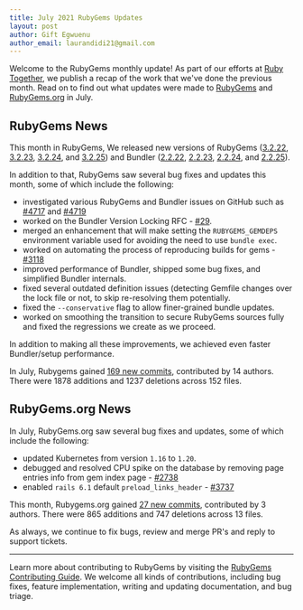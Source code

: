 ```yaml
---
title: July 2021 RubyGems Updates
layout: post
author: Gift Egwuenu
author_email: laurandidi21@gmail.com
---
```


Welcome to the RubyGems monthly update! As part of our efforts at [Ruby Together](http://rubytogether.org/), we publish a recap of the work that we've done the previous month. Read on to find out what updates were made to [RubyGems](https://github.com/rubygems/rubygems) and [RubyGems.org](https://github.com/rubygems/rubygems.org) in July.

## RubyGems News

This month in RubyGems, We released new versions of RubyGems ([3.2.22](https://github.com/rubygems/rubygems/releases/tag/v3.2.22), [3.2.23](https://github.com/rubygems/rubygems/releases/tag/v3.2.23), [3.2.24](https://github.com/rubygems/rubygems/releases/tag/v3.2.24), and [3.2.25](https://github.com/rubygems/rubygems/releases/tag/v3.2.25)) and Bundler ([2.2.22](https://github.com/rubygems/rubygems/releases/tag/bundler-v2.2.22), [2.2.23](https://github.com/rubygems/rubygems/releases/tag/bundler-v2.2.23), [2.2.24](https://github.com/rubygems/rubygems/releases/tag/bundler-v2.2.24), and [2.2.25](https://github.com/rubygems/rubygems/releases/tag/bundler-v2.2.25)).

In addition to that, RubyGems saw several bug fixes and updates this month, some of which include the following:

- investigated various RubyGems and Bundler issues on GitHub such as [#4717](https://github.com/rubygems/rubygems/pull/4717) and [#4719](https://github.com/rubygems/rubygems/pull/4719)
- worked on the Bundler Version Locking RFC - [#29](https://github.com/rubygems/rfcs/pull/29).
- merged an enhancement that will make setting the `RUBYGEMS_GEMDEPS` environment variable used for avoiding the need to use `bundle exec`.
- worked on automating the process of reproducing builds for gems - [#3118](https://github.com/rubygems/rubygems/issues/3118)
- improved performance of Bundler, shipped some bug fixes, and simplified Bundler internals.
- fixed several outdated definition issues (detecting Gemfile changes over the lock file or not, to skip re-resolving them potentially. 
-  fixed the `--conservative` flag to allow finer-grained bundle updates. 
- worked on smoothing the transition to secure RubyGems sources fully and fixed the regressions we create as we proceed.

In addition to making all these improvements, we achieved even faster Bundler/setup performance.

In July, Rubygems gained [169 new commits](https://github.com/rubygems/rubygems/compare/master@%7B2021-07-01%7D...master@%7B2021-07-31%7D), contributed by 14 authors. There were 1878 additions and 1237 deletions across 152 files.

## RubyGems.org News

In July, RubyGems.org saw several bug fixes and updates, some of which include the following:

- updated Kubernetes from version `1.16` to `1.20`.
- debugged and resolved CPU spike on the database by removing page entries info from gem index page - [#2738](https://github.com/rubygems/rubygems.org/pull/2738)
- enabled `rails 6.1` default `preload_links_header` - [#3737](https://github.com/rubygems/rubygems.org/pull/2737)

This month, Rubygems.org gained [27 new commits](https://github.com/rubygems/rubygems.org/compare/master@%7B2021-07-01%7D...master@%7B2021-07-31%7D), contributed by 3 authors. There were 865 additions and 747 deletions across 13 files.

As always, we continue to fix bugs, review and merge PR's and reply to support tickets.

---
Learn more about contributing to RubyGems by visiting the [RubyGems Contributing Guide](https://github.com/rubygems/rubygems/blob/master/CONTRIBUTING.md#how-to-contribute). We welcome all kinds of contributions, including bug fixes, feature implementation, writing and updating documentation, and bug triage.
